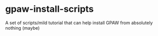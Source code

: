 # gpaw-install-scripts
A set of scripts/mild tutorial that can help install GPAW from absolutely nothing (maybe)
